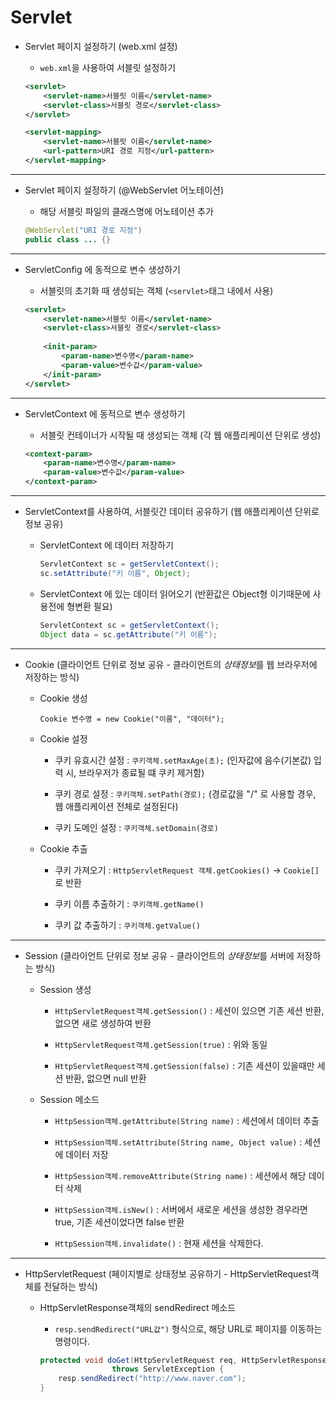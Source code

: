 # Servlet

* Servlet 페이지 설정하기 (web.xml 설정)

	* ``web.xml``을 사용하여 서블릿 설정하기
	```xml
	<servlet>
		<servlet-name>서블릿 이름</servlet-name>
		<servlet-class>서블릿 경로</servlet-class>
	</servlet>
	
	<servlet-mapping>
		<servlet-name>서블릿 이름</servlet-name>
		<url-pattern>URI 경로 지정</url-pattern>
	</servlet-mapping>
	```
	
---
	
* Servlet 페이지 설정하기 (@WebServlet 어노테이션)
	
	* 해당 서블릿 파일의 클래스명에 어노테이션 추가
	```java
	@WebServlet("URI 경로 지정")
	public class ... {}
	```
	
---

* ServletConfig 에 동적으로 변수 생성하기

	* 서블릿의 초기화 때 생성되는 객체 (``<servlet>``태그 내에서 사용)
	
	```xml
	<servlet>
		<servlet-name>서블릿 이름</servlet-name>
		<servlet-class>서블릿 경로</servlet-class>
		
		<init-param>
			<param-name>변수명</param-name>
			<param-value>변수값</param-value>
		</init-param>
	</servlet>
	```
	
---
	
* ServletContext 에 동적으로 변수 생성하기

	* 서블릿 컨테이너가 시작될 때 생성되는 객체 (각 웹 애플리케이션 단위로 생성)
	
	```xml
	<context-param>
		<param-name>변수명</param-name>
		<param-value>변수값</param-value>
	</context-param>
	```
	
---

* ServletContext를 사용하여, 서블릿간 데이터 공유하기 (웹 애플리케이션 단위로 정보 공유)

	* ServletContext 에 데이터 저장하기
	
		```java
		ServletContext sc = getServletContext();
		sc.setAttribute("키 이름", Object);
		```
		
	* ServletContext 에 있는 데이터 읽어오기 (반환값은 Object형 이기때문에 사용전에 형변환 필요)
	
		```java
		ServletContext sc = getServletContext();
		Object data = sc.getAttribute("키 이름");
		
---

* Cookie (클라이언트 단위로 정보 공유 - 클라이언트의 *상태정보*를 웹 브라우저에 저장하는 방식)

	* Cookie 생성
		
		``Cookie 변수명 = new Cookie("이름", "데이터");``
		
	* Cookie 설정
	
		* 쿠키 유효시간 설정 : ``쿠키객체.setMaxAge(초);`` (인자값에 음수(기본값) 입력 시, 브라우저가 종료될 떄 쿠키 제거함)
		
		* 쿠키 경로 설정 : ``쿠키객체.setPath(경로);`` (경로값을 "/" 로 사용할 경우, 웹 애플리케이션 전체로 설정된다)
		
		* 쿠키 도메인 설정 : ``쿠키객체.setDomain(경로)``
		
	* Cookie 추출
	
		* 쿠키 가져오기 : ``HttpServletRequest 객체.getCookies()`` -> ``Cookie[]``로 반환
		
		* 쿠키 이름 추출하기 : ``쿠키객체.getName()``
		
		* 쿠키 값 추출하기 : ``쿠키객체.getValue()``
		
---

* Session (클라이언트 단위로 정보 공유 - 클라이언트의 *상태정보*를 서버에 저장하는 방식)

	* Session 생성
	
		* ``HttpServletRequest객체.getSession()`` : 세션이 있으면 기존 세션 반환, 없으면 새로 생성하여 반환
		
		* ``HttpServletRequest객체.getSession(true)`` : 위와 동일
		
		* ``HttpServletRequest객체.getSession(false)`` : 기존 세션이 있을때만 세션 반환, 없으면 null 반환
		
	* Session 메소드
	
		* ``HttpSession객체.getAttribute(String name)`` : 세션에서 데이터 추출
		
		* ``HttpSession객체.setAttribute(String name, Object value)`` : 세션에 데이터 저장
		
		* ``HttpSession객체.removeAttribute(String name)`` : 세션에서 해당 데이터 삭제
		
		* ``HttpSession객체.isNew()`` : 서버에서 새로운 세션을 생성한 경우라면 true, 기존 세션이었다면 false 반환
		
		* ``HttpSession객체.invalidate()`` : 현재 세션을 삭제한다.
		
---

* HttpServletRequest (페이지별로 상태정보 공유하기 - HttpServletRequest객체를 전달하는 방식)

	* HttpServletResponse객체의 sendRedirect 메소드
	
		* ``resp.sendRedirect("URL값")`` 형식으로, 해당 URL로 페이지를 이동하는 명령이다.
		
		```java
		protected void doGet(HttpServletRequest req, HttpServletResponse resp) 
						throws ServletException {
			resp.sendRedirect("http://www.naver.com");
		}
		```
		
		